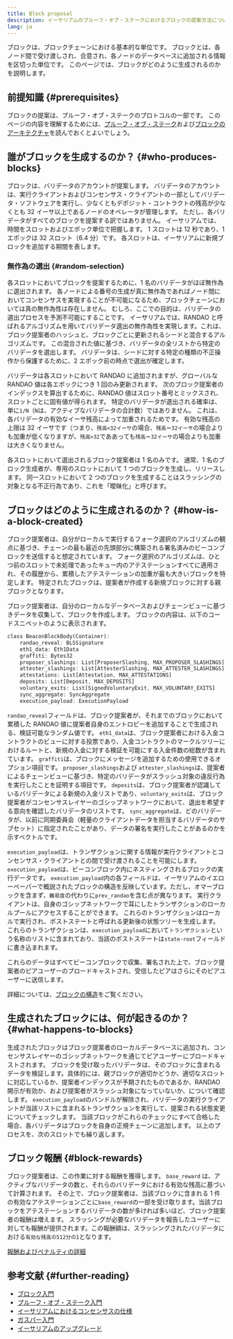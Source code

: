 ```yaml
---
title: Block proposal
description: イーサリアムのプルーフ・オブ・ステークにおけるブロックの提案方法についての説明
lang: ja
---
```


ブロックは、ブロックチェーンにおける基本的な単位です。 ブロックとは、各ノード間で受け渡しされ、合意され、各ノードのデータベースに追加される情報を区切った単位です。 このページでは、ブロックがどのように生成されるのかを説明します。

## 前提知識 {#prerequisites}

ブロックの提案は、プルーフ・オブ・ステークのプロトコルの一部です。 このページの内容を理解するためには、[プルーフ・オブ・ステーク](public/content/developers/docs/consensus-mechanisms/pos/)および[ブロックのアーキテクチャ](public/content/developers/docs/blocks/)を読んでおくとよいでしょう。

## 誰がブロックを生成するのか？ {#who-produces-blocks}

ブロックは、バリデータのアカウントが提案します。 バリデータのアカウントは、実行クライアントおよびコンセンサス・クライアントの一部としてバリデータ・ソフトウェアを実行し、少なくともデポジット・コントラクトの残高が少なくとも 32 イーサ以上であるノードのオペレータが管理します。 ただし、各バリデータがすべてのブロックを提案する訳ではありません。 イーサリアムでは、時間をスロットおよびエポック単位で把握します。 1 スロットは 12 秒であり、1 エポックは 32 スロット（6.4 分）です。 各スロットは、イーサリアムに新規ブロックを追加する期間を表します。

### 無作為の選出 {#random-selection}

各スロットにおいてブロックを提案するために、1 名のバリデータがほぼ無作為に選出されます。 各ノードによる番号の生成が真に無作為であればノード間においてコンセンサスを実現することが不可能になるため、ブロックチェーンにおいては真の無作為性は存在しません。 むしろ、ここでの目的は、バリデータの選出プロセスを予測不可能にすることです。 イーサリアムでは、RANDAO と呼ばれるアルゴリズムを用いてバリデータ選出の無作為性を実現します。これは、ブロック提案者のハッシュと、ブロックごとに更新されるシードと混合するアルゴリズムです。 この混合された値に基づき、バリデータの全リストから特定のバリデータを選出します。 バリデータは、シードに対する特定の種類の不正操作から保護するために、2 エポック前の時点で選出が確定します。

バリデータは各スロットにおいて RANDAO に追加されますが、グローバルな RANDAO 値は各エポックにつき 1 回のみ更新されます。 次のブロック提案者のインデックスを算出するために、RANDAO 値はスロット番号とミックスされ、スロットごとに固有値が得られます。 特定のバリデータが選出される確率は、単に`1/N`（`N`は、アクティブなバリデータの合計数）ではありません。 これは、各バリデータの有効なイーサ残高によって加重されるためです。 有効な残高の上限は 32 イーサです（つまり、`残高<32イーサ`の場合、`残高＝32イーサ`の場合よりも加重が低くなりますが、`残高>32`でああっても`残高＝32イーサ`の場合よりも加重は大きくなりません。

各スロットにおいて選出されるブロック提案者は 1 名のみです。 通常、1 名のブロック生成者が、専用のスロットにおいて 1 つのブロックを生成し、リリースします。 同一スロットにおいて 2 つのブロックを生成することはスラッシングの対象となる不正行為であり、これを「曖昧化」と呼びます。

## ブロックはどのように生成されるのか？ {#how-is-a-block-created}

ブロック提案者は、自分がローカルで実行するフォーク選択のアルゴリズムの観点に基づき、チェーンの最も最近の先頭部分に構築される署名済みのビーコンブロックを送信すると想定されています。 フォーク選択のアルゴリズムは、ひとつ前のスロットで未処理であったキュー内のアテステーションすべてに適用され、その履歴から、累積したアテステーションの加重が最も大きいブロックを特定します。 特定されたブロックは、提案者が作成する新規ブロックに対する親ブロックとなります。

ブロック提案者は、自分のローカルなデータベースおよびチェーンビューに基づきデータを収集して、ブロックを作成します。 ブロックの内容は、以下のコードスニペットのように表示されます。

```rust
class BeaconBlockBody(Container):
    randao_reveal: BLSSignature
    eth1_data: Eth1Data
    graffiti: Bytes32
    proposer_slashings: List[ProposerSlashing, MAX_PROPOSER_SLASHINGS]
    attester_slashings: List[AttesterSlashing, MAX_ATTESTER_SLASHINGS]
    attestations: List[Attestation, MAX_ATTESTATIONS]
    deposits: List[Deposit, MAX_DEPOSITS]
    voluntary_exits: List[SignedVoluntaryExit, MAX_VOLUNTARY_EXITS]
    sync_aggregate: SyncAggregate
    execution_payload: ExecutionPayload
```

`randao_reveal`フィールドは、ブロック提案者が、それまでのブロックにおいて累積した RANDAO 値に提案者自身のエントロピーを追加することで生成される、検証可能なランダム値です。 `eth1_data`は、ブロック提案者における入金コントラクトのビューに対する投票であり、入金コントラクトのマークルツリーにおけるルートと、新規の入金に対する検証を可能にする入金件数の総数が含まれています。 `graffiti`は、ブロックにメッセージを追加するための使用できるオプション項目です。 `proposer_slashings`および `attester_slashings`は、提案者によるチェーンビューに基づき、特定のバリデータがスラッシュ対象の違反行為を実行したことを証明する項目です。 `deposits`は、ブロック提案者が認識しているバリデータによる新規の入金リストであり、`voluntary_exits`は、ブロック提案者がコンセンサスレイヤーのゴシップネットワークにおいて、退出を希望する意向を確認したバリデータのリストです。 `sync_aggregate`は、どのバリデータが、以前に同期委員会（軽量のクライアントデータを担当するバリデータのサブセット）に指定されたことがあり、データの署名を実行したことがあるのかを示すベクトルです。

`execution_payload`は、トランザクションに関する情報が実行クライアントとコンセンサス・クライアントとの間で受け渡されることを可能にします。 `execution_payload`は、ビーコンブロック内にネスティングされるブロックの実行データです。 `execution_payload`内の各フィールドは、イーサリアムのイエローペーパーで概説されたブロックの構造を反映しています。ただし、オマーブロックを含まず、`難易度`の代わりに`prev_randao`を含む点が異なります。 実行クライアントは、自身のゴシップネットワークで耳にしたトランザクションのローカルプールにアクセスすることができます。 これらのトランザクションはローカルで実行され、ポストステートと呼ばれる更新後の状態ツリーを生成します。 これらのトランザクションは、`execution_payload`において`トランザクション`という名称のリストに含まれており、当該のポストステートは`state-root`フィールドに書き込まれます。

これらのデータはすべてビーコンブロックで収集、署名された上で、ブロック提案者のピアユーザーのブロードキャストされ、受信したピアはさらにそのピアユーザーに送信します。

詳細については、[ブロックの構造](/developers/docs/blocks)をご覧ください。

## 生成されたブロックには、何が起きるのか？ {#what-happens-to-blocks}

生成されたブロックはブロック提案者のローカルデータベースに追加され、コンセンサスレイヤーのゴシップネットワークを通じてピアユーザーにブロードキャストされます。 ブロックを受け取ったバリデータは、そのブロックに含まれるデータを検証します。具体的には、親ブロックが適切かどうか、適切なスロットに対応しているか、提案者インデックスが予期されたものであるか、RANDAO 開示が有効か、および提案者がスラッシュ対象になっていないか、について確認します。 `execution_payload`のバンドルが解除され、バリデータの実行クライアントが当該リストに含まれるトランザクションを実行して、提案される状態変更についてチェックします。 当該ブロックがこれらのチェックにすべて合格した場合、各バリデータはブロックを自身の正規チェーンに追加します。 以上のプロセスを、次のスロットでも繰り返します。

## ブロック報酬 {#block-rewards}

ブロック提案者は、この作業に対する報酬を獲得します。 `base_reward` は、アクティブなバリデータの数と、それらのバリデータにおける有効な残高に基づいて計算されます。 その上で、ブロック提案者は、当該ブロックに含まれる 1 件の有効なアテステーションごとに`base_reward`の一部を受け取ります。当該ブロックをアテステーションするバリデータの数が多ければ多いほど、ブロック提案者の報酬は増えます。 スラッシングが必要なバリデータを報告したユーザーに対しても報酬が提供されます。この報酬額は、スラッシングされたバリデータにおける`有効な残高の512分の1`となります。

[報酬およびペナルティの詳細](/developers/docs/consensus-mechanisms/pos/rewards-and-penalties)

## 参考文献 {#further-reading}

- [ブロック入門](/developers/docs/blocks/)
- [プルーフ・オブ・ステーク入門](/developers/docs/consensus-mechanisms/pos/)
- [イーサリアムにおけるコンセンサスの仕様](www.github.com/ethereum/consensus-specs)
- [ガスパー入門](/developers/docs/consensus-mechanisms/pos/)
- [イーサリアムのアップグレード](https://eth2book.info/)
